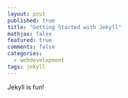 ```yaml
---
layout: post
published: true
title: "Getting Started with Jekyll"
mathjax: false
featured: true
comments: false
categories: 
  - webdevelopment
tags: jekyll
---
```


Jekyll is fun!